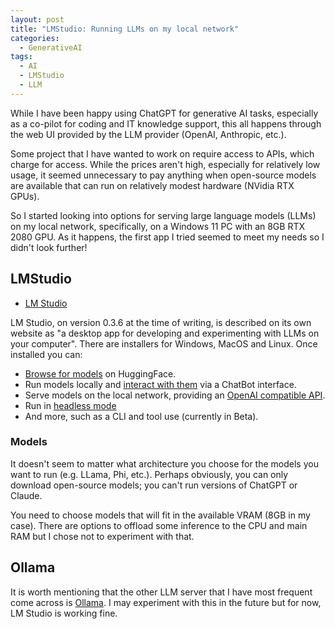 ```yaml
---
layout: post
title: "LMStudio: Running LLMs on my local network"
categories:
  - GenerativeAI
tags:
  - AI
  - LMStudio
  - LLM
---
```


While I have been happy using ChatGPT for generative AI tasks, especially as a
co-pilot for coding and IT knowledge support, this all happens through the web
UI provided by the LLM provider (OpenAI, Anthropic, etc.).

Some project that I have wanted to work on require access to APIs, which charge
for access. While the prices aren't high, especially for relatively low usage,
it seemed unnecessary to pay anything when open-source models are available that
can run on relatively modest hardware (NVidia RTX GPUs).

So I started looking into options for serving large language models (LLMs) on my
local network, specifically, on a Windows 11 PC with an 8GB RTX 2080 GPU. As it
happens, the first app I tried seemed to meet my needs so I didn't look further!

## LMStudio

* [LM Studio](https://lmstudio.ai/)

LM Studio, on version 0.3.6 at the time of writing, is described on its own
website as "a desktop app for developing and experimenting with LLMs on your
computer". There are installers for Windows, MacOS and Linux. Once installed you
can:

* [Browse for models](https://lmstudio.ai/docs/basics/download-model) on HuggingFace.
* Run models locally and [interact with them](https://lmstudio.ai/docs/basics/chat) via a ChatBot interface.
* Serve models on the local network, providing an [OpenAI compatible API](https://lmstudio.ai/docs/api/openai-api).
* Run in [headless mode](https://lmstudio.ai/docs/advanced/headless)
* And more, such as a CLI and tool use (currently in Beta).

### Models

It doesn't seem to matter what architecture you choose for the models you want
to run (e.g. LLama, Phi, etc.). Perhaps obviously, you can only download
open-source models; you can't run versions of ChatGPT or Claude.

You need to choose models that will fit in the available VRAM (8GB in my case).
There are options to offload some inference to the CPU and main RAM but I chose
not to experiment with that.

## Ollama

It is worth mentioning that the other LLM server that I have most frequent come
across is [Ollama](https://ollama.com/). I may experiment with this in the
future but for now, LM Studio is working fine.
